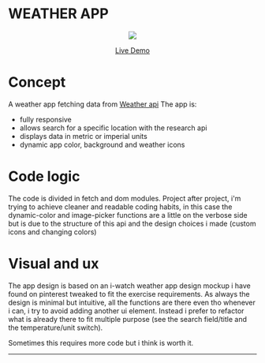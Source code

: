 # WEATHER APP

<div align="center">
<a href="https://blu3tan.github.io/Weather-App/">
<img src="./src/gifs/weather-gif-800.gif">
</a>

[Live Demo]("https://blu3tan.github.io/Weather-App/")

</div>

# Concept

A weather app fetching data from <a href="https://www.weatherapi.com/">Weather api</a>
The app is:

- fully responsive
- allows search for a specific location with the research api
- displays data in metric or imperial units
- dynamic app color, background and weather icons

# Code logic

The code is divided in fetch and dom modules.
Project after project, i'm trying to achieve cleaner and readable coding habits, in this case the dynamic-color and image-picker functions are a little on the verbose side but is due to the structure of this api and the design choices i made (custom icons and changing colors)

# Visual and ux

The app design is based on an i-watch weather app design mockup i have found on pinterest tweaked to fit the exercise requirements.
As always the design is minimal but intuitive, all the functions are there even tho whenever i can, i try to avoid adding another ui element. Instead i prefer to refactor what is already there to fit multiple purpose (see the search field/title and the temperature/unit switch).

Sometimes this requires more code but i think is worth it.

---
